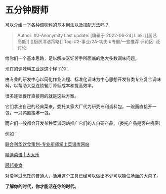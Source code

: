 # 五分钟厨师
[可以介绍一下各种调味料的基本用法以及搭配方法吗？](https://www.zhihu.com/question/27726885/answer/1042698063)

> Author: #0-Anonymity
> Last update: [编辑于 2022-06-24]
> Link: [[厨艺高低]] [[厨房清洁策略]]
> Tag: #2-事业/2A-功夫 #专题/一些推荐
> 评论区:
> 泛讨论:

给你们一个基本思路，足以解决烹饪苦手所面临的绝大多数调味问题。

现在的调味料工业是这个样子的：

由专业的研发中心以简化作业流程、标准化调味为中心思想开发各类专业复合调味料，以帮助大型连锁餐厅降低成本和提高效率。

很多连锁餐厅直接用的就是这些方案。

它们拿出自己的经典菜来，委托某家大厂代为研究专利调料包。一碗面直接开一包，一只鸭直接淋一包。

而它们一般都会开发某种菜谱网站推广它们的人自研产品。（委托产品是客户机密）

例如：

[联合利华饮食策划-专业厨师掌上菜谱库网站](https://link.zhihu.com/?target=https%3A//www.unileverfoodsolutions.com.cn/)

[精选菜谱 | 太太乐](https://link.zhihu.com/?target=https%3A//www.totole.com.cn/index.php%3Fr%3Drecipe%252Flist%26mode%3Dm)

[厨邦美食](https://link.zhihu.com/?target=http%3A//m.chubang.cn/page.html%3Fid%3D62)

对没学过烹饪的普通人，活用这个工具已经可以做出不少可以镇住场面的大菜了。

**了解你的时代，你才能活在你的时代。**
